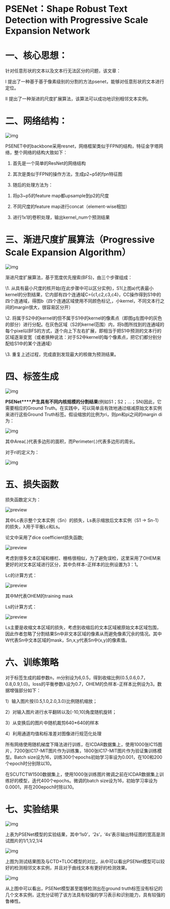 # PSENet：Shape Robust Text Detection with Progressive Scale Expansion Network

# 一、核心思想：

针对任意形状的文本以及文本行无法区分的问题，该文章：

l  提出了一种基于基于像素级别的分割的方法psenet，能够对任意形状的文本进行定位。

Il 提出了一种渐进的尺度扩展算法，该算法可以成功地识别相邻文本实例。

# 二、网络结构：

![img](figure/1.png)

PSENET中的backbone采用resnet，网络框架类似于FPN的结构，特征金字塔网络，整个网络的结构大致如下：

1. 首先是一个简单的ResNet的网络结构

2. 其次是类似于FPN的操作方法，生成p2~p5的fpn特征图

3. 随后的处理方法为：

1)    将p3~p5的feature map都upsample到p2的尺度

2)    不同尺度的feature map进行concat（element-wise相加）

3)    进行1x1的卷积处理，输出kernel_num个预测结果

# 三、渐进尺度扩展算法（Progressive Scale Expansion Algorithm）

![img](figure/2.png)

渐进尺度扩展算法，基于宽度优先搜索(BFS)，由三个步骤组成：

\1.    从具有最小尺度的核开始(在此步骤中可以区分实例)，S1(上图a)代表最小kernel的分割结果，它内部有四个连通域C={c1,c2,c3,c4}，CC操作得到S1中的四个连通域，得图b（四个连通区域使用不同颜色标记,，小kernel，不同文本行之间的margin很大，很容易区分开）

\2.    将属于S2中的kernel的但不属于S1中的kernel的像素点（即图g左图中的灰色的部分）进行分配。在灰色区域（S2的kernel范围）内，将b图所找到的连通域的每个pixel以BFS的方式，逐个向上下左右扩展，即相当于把S1中预测的文本行的区域逐渐变宽（或者换种说法：对于S2中kernel的每个像素点，把它们都分别分配给S1中的某个连通域）

\3.    重复上述过程，完成直到发现最大的核做为预测结果。

# 四、标签生成

![img](figure/3.png)

**PSENet****产生具有不同内核规模的分割结果**(例如S1；S2；...；SN)因此，它需要相应的Ground Truth。在实践中，可以简单且有效地通过缩减原始文本实例来进行这些Ground Truth标签。假设缩放的比例为ri，则pn和pi之间的margin di为：

![img](figure/4.png)

其中Area(.)代表多边形的面积，而Perimeter(.)代表多边形的周长。

对于ri的定义为：

![img](figure/5.png)

# 五、损失函数

损失函数定义为：

![preview](figure/6.png)

其中Lc表示整个文本实例（Sn）的损失，Ls表示缩放后文本实例（S1 -> Sn-1）的损失，λ用于平衡Lc和Ls。

论文中采用了dice coefficient损失函数;

![preview](figure/7.png)

考虑到很多文本区域和栅栏、栅格很相似，为了避免误检，这里采用了OHEM来更好的对文本区域进行区分，其中负样本-正样本的比例设置为3：1。

Lc的计算方式：

![preview](figure/8.png)

其中M代表OHEM的training mask

Ls的计算方式：

![preview](figure/9.png)

Ls主要是收缩文本区域的损失，考虑到收缩后的文本区域被原始文本区域包围，因此作者忽略了分割结果Sn中非文本区域的像素从而避免像素冗余的情况。其中W代表Sn中文本区域的mask，Sn,x,y代表Sn中(x,y)的像素值。
# 六、训练策略

对于标签生成的超参数n，m分别设为6,0.5，得到收缩比例{0.5,0.6,0.7，0.8,0.9,1.0}。loss的平衡参数λ设为0.7，OHEM的负样本-正样本比例设为3。数据增强部分如下：

1）输入图片按{0.5,1.0,2.0,3.0}比例随机缩放；

2）对输入图片进行水平翻转以及[-10,10]角度随机旋转；

3）从变换后的图片中随机裁剪640*640的样本

4）利用通道均值和标准差对图像进行规范化处理

所有网络使用随机梯度下降法进行训练，在ICDAR数据集上，使用1000张IC15图片，7200张IC17-MIT图片作为训练集，1800张IC17-MIT图片作为验证集训练模型。Batch size设为16，训练300个epochs初始学习率设为0.001，在100和200个epoch时分别除以10。

在SCUTCTW1500数据集上，使用1000张训练图片微调之前在ICDAR数据集上训练好的模型，迭代400个epochs。微调的batch size设为16，初始学习率设为0.0001，并在200epoch时除以10。

# 七、实验结果

![img](figure/10.png)

上表为PSENet模型的实验结果，其中‘1s0’，‘2s’，‘4s’表示输出特征图的宽高是测试图片的1/1,1/2,1/4

![img](figure/11.png)

上图为测试结果图及与CTD+TLOC模型的对比，从中可以看出PSENet模型可以较好的检测相邻文本实例，并且对于曲线文本有更好的检测效果。

![img](figure/12.png)

从上图中可以看出，PSENet模型甚至能够检测出在ground truth标签没有标记的几个文本实例，这充分证明了该方法具有较强的学习表示和识别能力，具有较强的鲁棒性。
